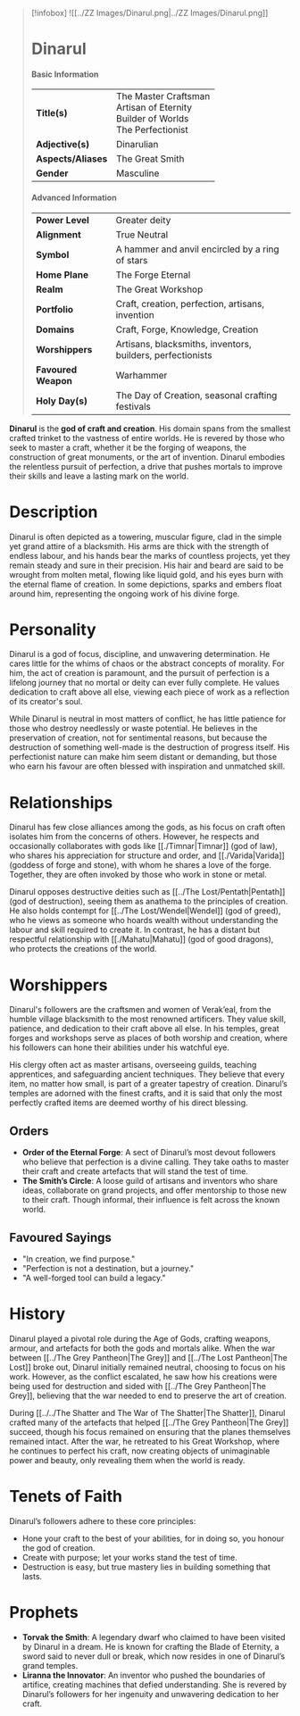 > [!infobox]
> ![[../ZZ Images/Dinarul.png|../ZZ Images/Dinarul.png]]  
> # Dinarul
> #### Basic Information
> |  |   |
> |---|---|
> | **Title(s)** | The Master Craftsman<br>Artisan of Eternity<br>Builder of Worlds<br>The Perfectionist |
> | **Adjective(s)** | Dinarulian |
> | **Aspects/Aliases** | The Great Smith |
> | **Gender** | Masculine |
> #### Advanced Information
> |  |  | 
> | --- | --- |
> | **Power Level** | Greater deity |
> | **Alignment** | True Neutral |
> | **Symbol** | A hammer and anvil encircled by a ring of stars |
> | **Home Plane** | The Forge Eternal |
> | **Realm** | The Great Workshop |
> | **Portfolio** | Craft, creation, perfection, artisans, invention |
> | **Domains** | Craft, Forge, Knowledge, Creation |
> | **Worshippers** | Artisans, blacksmiths, inventors, builders, perfectionists |
> | **Favoured Weapon** | Warhammer |
> | **Holy Day(s)** | The Day of Creation, seasonal crafting festivals |

**Dinarul** is the **god of craft and creation**. His domain spans from the smallest crafted trinket to the vastness of entire worlds. He is revered by those who seek to master a craft, whether it be the forging of weapons, the construction of great monuments, or the art of invention. Dinarul embodies the relentless pursuit of perfection, a drive that pushes mortals to improve their skills and leave a lasting mark on the world.

# Description
Dinarul is often depicted as a towering, muscular figure, clad in the simple yet grand attire of a blacksmith. His arms are thick with the strength of endless labour, and his hands bear the marks of countless projects, yet they remain steady and sure in their precision. His hair and beard are said to be wrought from molten metal, flowing like liquid gold, and his eyes burn with the eternal flame of creation. In some depictions, sparks and embers float around him, representing the ongoing work of his divine forge.

# Personality
Dinarul is a god of focus, discipline, and unwavering determination. He cares little for the whims of chaos or the abstract concepts of morality. For him, the act of creation is paramount, and the pursuit of perfection is a lifelong journey that no mortal or deity can ever fully complete. He values dedication to craft above all else, viewing each piece of work as a reflection of its creator's soul. 

While Dinarul is neutral in most matters of conflict, he has little patience for those who destroy needlessly or waste potential. He believes in the preservation of creation, not for sentimental reasons, but because the destruction of something well-made is the destruction of progress itself. His perfectionist nature can make him seem distant or demanding, but those who earn his favour are often blessed with inspiration and unmatched skill.

# Relationships
Dinarul has few close alliances among the gods, as his focus on craft often isolates him from the concerns of others. However, he respects and occasionally collaborates with gods like [[./Timnar|Timnar]] (god of law), who shares his appreciation for structure and order, and [[./Varida|Varida]] (goddess of forge and stone), with whom he shares a love of the forge. Together, they are often invoked by those who work in stone or metal.

Dinarul opposes destructive deities such as [[../The Lost/Pentath|Pentath]] (god of destruction), seeing them as anathema to the principles of creation. He also holds contempt for [[../The Lost/Wendel|Wendel]] (god of greed), who he views as someone who hoards wealth without understanding the labour and skill required to create it. In contrast, he has a distant but respectful relationship with [[./Mahatu|Mahatu]] (god of good dragons), who protects the creations of the world.

# Worshippers
Dinarul's followers are the craftsmen and women of Verak’eal, from the humble village blacksmith to the most renowned artificers. They value skill, patience, and dedication to their craft above all else. In his temples, great forges and workshops serve as places of both worship and creation, where his followers can hone their abilities under his watchful eye. 

His clergy often act as master artisans, overseeing guilds, teaching apprentices, and safeguarding ancient techniques. They believe that every item, no matter how small, is part of a greater tapestry of creation. Dinarul’s temples are adorned with the finest crafts, and it is said that only the most perfectly crafted items are deemed worthy of his direct blessing.

## Orders
- **Order of the Eternal Forge**: A sect of Dinarul’s most devout followers who believe that perfection is a divine calling. They take oaths to master their craft and create artefacts that will stand the test of time.
- **The Smith’s Circle**: A loose guild of artisans and inventors who share ideas, collaborate on grand projects, and offer mentorship to those new to their craft. Though informal, their influence is felt across the known world.

## Favoured Sayings
- "In creation, we find purpose."
- "Perfection is not a destination, but a journey."
- "A well-forged tool can build a legacy."

# History
Dinarul played a pivotal role during the Age of Gods, crafting weapons, armour, and artefacts for both the gods and mortals alike. When the war between [[../The Grey Pantheon|The Grey]] and [[../The Lost Pantheon|The Lost]] broke out, Dinarul initially remained neutral, choosing to focus on his work. However, as the conflict escalated, he saw how his creations were being used for destruction and sided with [[../The Grey Pantheon|The Grey]], believing that the war needed to end to preserve the art of creation.

During [[../../The Shatter and The War of The Shatter|The Shatter]], Dinarul crafted many of the artefacts that helped [[../The Grey Pantheon|The Grey]] succeed, though his focus remained on ensuring that the planes themselves remained intact. After the war, he retreated to his Great Workshop, where he continues to perfect his craft, now creating objects of unimaginable power and beauty, only revealing them when the world is ready.

# Tenets of Faith
Dinarul’s followers adhere to these core principles:
- Hone your craft to the best of your abilities, for in doing so, you honour the god of creation.
- Create with purpose; let your works stand the test of time.
- Destruction is easy, but true mastery lies in building something that lasts.

# Prophets
- **Torvak the Smith**: A legendary dwarf who claimed to have been visited by Dinarul in a dream. He is known for crafting the Blade of Eternity, a sword said to never dull or break, which now resides in one of Dinarul’s grand temples.
- **Liranna the Innovator**: An inventor who pushed the boundaries of artifice, creating machines that defied understanding. She is revered by Dinarul’s followers for her ingenuity and unwavering dedication to her craft.